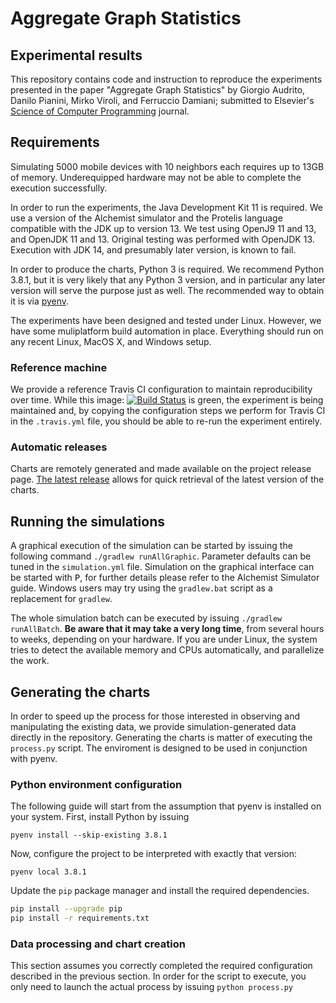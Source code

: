 # Aggregate Graph Statistics

## Experimental results

This repository contains code and instruction to reproduce the experiments presented in the paper "Aggregate Graph Statistics" by Giorgio Audrito, Danilo Pianini, Mirko Viroli, and Ferruccio Damiani; submitted to Elsevier's [Science of Computer Programming](https://www.journals.elsevier.com/science-of-computer-programming) journal.

## Requirements

Simulating 5000 mobile devices with 10 neighbors each requires up to 13GB of memory.
Underequipped hardware may not be able to complete the execution successfully.

In order to run the experiments, the Java Development Kit 11 is required.
We use a version of the Alchemist simulator and the Protelis language compatible with the JDK up to version 13.
We test using OpenJ9 11 and 13, and OpenJDK 11 and 13.
Original testing was performed with OpenJDK 13.
Execution with JDK 14, and presumably later version, is known to fail.

In order to produce the charts, Python 3 is required.
We recommend Python 3.8.1,
but it is very likely that any Python 3 version,
and in particular any later version will serve the purpose just as well.
The recommended way to obtain it is via [pyenv](https://github.com/pyenv/pyenv).

The experiments have been designed and tested under Linux.
However, we have some muliplatform build automation in place.
Everything should run on any recent Linux, MacOS X, and Windows setup.

### Reference machine

We provide a reference Travis CI configuration to maintain reproducibility over time.
While this image: [![Build Status](https://travis-ci.org/DanySK/Experiment-2020-SCP-Graph-Statistics.svg?branch=master)](https://travis-ci.org/DanySK/Experiment-2020-SCP-Graph-Statistics)
is green, the experiment is being maintained and,
by copying the configuration steps we perform for Travis CI in the `.travis.yml` file,
you should be able to re-run the experiment entirely.

### Automatic releases

Charts are remotely generated and made available on the project release page.
[The latest release](https://github.com/DanySK/Experiment-2020-SCP-Graph-Statistics/releases/latest)
allows for quick retrieval of the latest version of the charts.

## Running the simulations

A graphical execution of the simulation can be started by issuing the following command
`./gradlew runAllGraphic`.
Parameter defaults can be tuned in the `simulation.yml` file.
Simulation on the graphical interface can be started with <kbd>P</kbd>,
for further details please refer to the Alchemist Simulator guide.
Windows users may try using the `gradlew.bat` script as a replacement for `gradlew`.

The whole simulation batch can be executed by issuing `./gradlew runAllBatch`.
**Be aware that it may take a very long time**, from several hours to weeks, depending on your hardware.
If you are under Linux, the system tries to detect the available memory and CPUs automatically, and parallelize the work.

## Generating the charts

In order to speed up the process for those interested in observing and manipulating the existing data,
we provide simulation-generated data directly in the repository.
Generating the charts is matter of executing the `process.py` script.
The enviroment is designed to be used in conjunction with pyenv.

### Python environment configuration

The following guide will start from the assumption that pyenv is installed on your system.
First, install Python by issuing

``pyenv install --skip-existing 3.8.1``

Now, configure the project to be interpreted with exactly that version:

``pyenv local 3.8.1``

Update the `pip` package manager and install the required dependencies.

```bash
pip install --upgrade pip
pip install -r requirements.txt
```

### Data processing and chart creation

This section assumes you correctly completed the required configuration described in the previous section.
In order for the script to execute, you only need to launch the actual process by issuing `python process.py`
